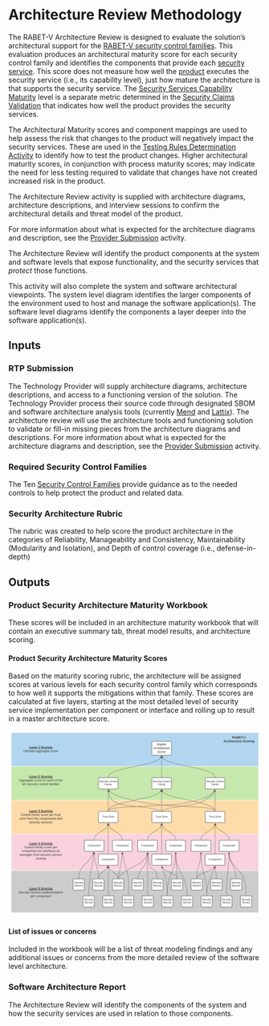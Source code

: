 # Architecture Review Methodology

The RABET-V Architecture Review is designed to evaluate the solution’s architectural support for the [RABET-V security control families](/Overview/Security_Control_Family.md). This evaluation produces an architectural maturity score for each security control family and identifies the components that provide each [security service](/Appendices/RABET-V_Glossary.md#security-service). This score does not measure how well the [product](/Appendices/RABET-V_Glossary.md#product) executes the security service (i.e., its capability level), just how mature the architecture is that supports the security service. The [Security Services Capability Maturity](/Security_Services_Capability_Maturity_Index/README.md) level is a separate metric determined in the [Security Claims Validation](/Activities/Security_Claims_Validation.md) that indicates how well the product provides the security services.

The Architectural Maturity scores and component mappings are used to help assess the risk that changes to the product will negatively impact the security services. These are used in the [Testing Rules Determination Activity](/Activities/Testing_Rules_Determination.md) to identify how to test the product changes. Higher architectural maturity scores, in conjunction with process maturity scores; may indicate the need for less testing required to validate that changes have not created increased risk in the product.

The Architecture Review activity is supplied with architecture diagrams, architecture descriptions, and interview sessions to confirm the architectural details and threat model of the product.

For more information about what is expected for the architecture diagrams and description, see the [Provider Submission](/Activities/RTP_Submission.md) activity.

The Architecture Review will identify the product components at the system and software levels that expose functionality, and the security services that *protect* those functions.

This activity will also complete the system and software architectural viewpoints. The system level diagram identifies the larger components of the environment used to host and manage the software application(s). The software level diagrams identify the components a layer deeper into the software application(s).

## Inputs

### RTP Submission

The Technology Provider will supply architecture diagrams, architecture descriptions, and access to a functioning version of the solution. The Technology Provider process their source code through designated SBOM and software architecture analysis tools (currently [Mend](https://www.mend.io/) and [Lattix](https://www.lattix.com/)). The architecture review will use the architecture tools and functioning solution to validate or fill-in missing pieces from the architecture diagrams and descriptions. For more information about what is expected for the architecture diagrams and description, see the [Provider Submission](/Activities/RTP_Submission.md) activity.

### Required Security Control Families

The Ten [Security Control Families](/Overview/Security_Control_Family.md) provide guidance as to the needed controls to help protect the product and related data.

### Security Architecture Rubric

The rubric was created to help score the product architecture in the categories of Reliability, Manageability and Consistency, Maintainability (Modularity and Isolation), and Depth of control coverage (i.e., defense-in-depth)

## Outputs

### Product Security Architecture Maturity Workbook

These scores will be included in an architecture maturity workbook that will contain an executive summary tab, threat model results, and architecture scoring.

#### Product Security Architecture Maturity Scores

Based on the maturity scoring rubric, the architecture will be assigned scores at various levels for each security control family which corresponds to how well it supports the mitigations within that family. These scores are calculated at five layers, starting at the most detailed level of security service implementation per component or interface and rolling up to result in a master architecture score.

![Diagram of Hierarchy of Architecture Scoring](media/RABET-V_Architecture_Scoring.svg)

#### List of issues or concerns

Included in the workbook will be a list of threat modeling findings and any additional issues or concerns from the more detailed review of the software level architecture.

### Software Architecture Report

The Architecture Review will identify the components of the system and how the security services are used in relation to those components.

